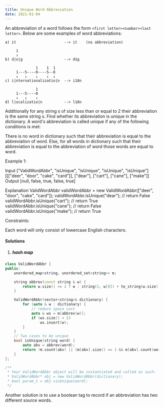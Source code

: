 ```yaml
---
title: Unique Word Abbreviation
date: 2021-01-04
---
```


An abbreviation of a word follows the form `<first letter><number><last letter>`. Below are some examples of word abbreviations:

```
a) it                      --> it    (no abbreviation)

     1
     ↓
b) d|o|g                   --> d1g

              1    1  1
     1---5----0----5--8
     ↓   ↓    ↓    ↓  ↓    
c) i|nternationalizatio|n  --> i18n

              1
     1---5----0
     ↓   ↓    ↓
d) l|ocalizatio|n          --> l10n
```


Additionally for any string s of size less than or equal to 2 their abbreviation is the same string s.
Find whether its abbreviation is unique in the dictionary. A word's abbreviation is called unique if any of the following conditions is met:

There is no word in dictionary such that their abbreviation is equal to the abbreviation of word.
Else, for all words in dictionary such that their abbreviation is equal to the abbreviation of word those words are equal to word.
 

Example 1:

Input
["ValidWordAbbr", "isUnique", "isUnique", "isUnique", "isUnique"]
[[["deer", "door", "cake", "card"]], ["dear"], ["cart"], ["cane"], ["make"]]
Output
[null, false, true, false, true]

Explanation
ValidWordAbbr validWordAbbr = new ValidWordAbbr(["deer", "door", "cake", "card"]);
validWordAbbr.isUnique("dear"); // return False
validWordAbbr.isUnique("cart"); // return True
validWordAbbr.isUnique("cane"); // return False
validWordAbbr.isUnique("make"); // return True
 

Constraints:

Each word will only consist of lowercase English characters.

#### Solutions

1. ##### hash map

```cpp
class ValidWordAbbr {
public:
    unordered_map<string, unordered_set<string>> m;

    string abbrev(const string & w) {
        return w.size() <= 2 ? w : string(1, w[0]) + to_string(w.size() - 2) + w.back();
    }

    ValidWordAbbr(vector<string>& dictionary) {
        for (auto & w : dictionary) {
            // reduce space cost
            auto & ws = m[abbrev(w)];
            if (ws.size() < 2)
                ws.insert(w);
        }
    }
    // Two cases to be unique
    bool isUnique(string word) {
        auto abv = abbrev(word);
        return !m.count(abv) || (m[abv].size() == 1 && m[abv].count(word));
    }
};

/**
 * Your ValidWordAbbr object will be instantiated and called as such:
 * ValidWordAbbr* obj = new ValidWordAbbr(dictionary);
 * bool param_1 = obj->isUnique(word);
 */
```


Another solution is to use a boolean tag to record if an abbreviation has two different source words. 